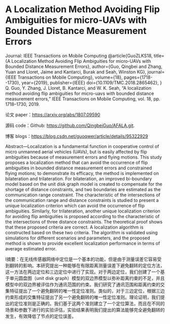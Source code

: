 A Localization Method Avoiding Flip Ambiguities for micro-UAVs with Bounded Distance Measurement Errors
====
Journal: IEEE Transactions on Mobile Computing
@article{GuoZLKS18,
  title={A Localization Method Avoiding Flip Ambiguities for micro-UAVs with Bounded Distance Measurement Errors},
  author={Guo, Qingbei and Zhang, Yuan and Lloret, Jaime and Kantarci, Burak and Seah, Winston KG},
  journal={IEEE Transactions on Mobile Computing},
  volume={18},
  pages={1718--1730},
  year={2019},
  publisher={IEEE}
  doi={10.1109/TMC.2018.2865462},
}
Q. Guo, Y. Zhang, J. Lloret, B. Kantarci, and W. K. Seah, “A localization method avoiding flip ambiguities for micro-uavs with bounded distance measurement errors,” IEEE Transactions on Mobile Computing, vol. 18, pp. 1718–1730, 2019.

论文 paper：https://arxiv.org/abs/1807.09590

源码 code：Github: https://github.com/QingbeiGuo/AFALA.git.

博客 blogs：https://blog.csdn.net/guoqwer/article/details/95322929

Abstract—Localization is a fundamental function in cooperative control of micro unmanned aerial vehicles (UAVs), but is easily affected by flip ambiguities because of measurement errors and flying motions. This study proposes a localization method that can avoid the occurrence of flip ambiguities in bounded distance measurement errors and constrained flying
motions; to demonstrate its efficacy, the method is implemented on bilateration and trilateration. For bilateration, an improved bi-boundary model based on the unit disk graph model is created to compensate for the shortage of distance constraints, and two boundaries are estimated as the communication range constraint. The characteristic of the intersections of the communication range and distance constraints is studied to present a unique localization criterion which can avoid the occurrence of flip ambiguities. Similarly, for trilateration, another unique localization criterion for avoiding flip ambiguities is proposed according to the characteristic of the intersections of three distance constraints. The theoretical proof shows that these proposed criteria are correct. A localization algorithm is constructed based on these two criteria. The algorithm is validated using simulations for different scenarios and parameters, and the proposed method is shown to provide excellent localization performance in terms of average estimated error. 

I摘要：在无线传感器网络中定位是一个基本的功能，但是由于测量误差它容易受到翻转的影响。本研究提出一种能够在有限距离测量误差下避免翻转的定位方法，这一方法在两边定位和三边定位中进行了实现。对于两边定位，我们创建了一个基于单元圆盘图（unit disk graph）模型的双边界模型以弥补距离约束的不足，并且模型中的双边界被评估作为通讯范围的约束。我们研究了通讯范围和距离约束的交集特征提出了一个避免翻转的唯一性定位准则。类似的，对于三边定位，根据三边约束形成的交集特征提出了另一个避免翻转的唯一性定位准则。理论证明，我们提出的定位准则是正确的。我们基于这两个准则建立了一个定位算法，而且在不同的场景和参数下进行的实验评估，实验结果表明我们提出的算法能够完全避免翻转的发生，有效降低了节点的定位误差。
